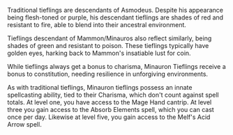 Traditional tieflings are descendants of Asmodeus. Despite his appearance being flesh-toned or purple, his descendant tieflings are shades of red and resistant to fire, able to blend into their ancestral environment.

Tieflings descendant of Mammon/Minauros also reflect similarly, being shades of green and resistant to poison. These tieflings typically have golden eyes, harking back to Mammon's insatiable lust for coin.

While tieflings always get a bonus to charisma, Minauron Tieflings receive a bonus to constitution, needing resilience in unforgiving environments.

As with traditional tieflings, Minauron tieflings possess an innate spellcasting ability, tied to their Charisma, which don't count against spell totals. At level one, you have access to the Mage Hand cantrip. At level three you gain access to the Absorb Elements spell, which you can cast once per day. Likewise at level five, you gain access to the Melf's Acid Arrow spell.
